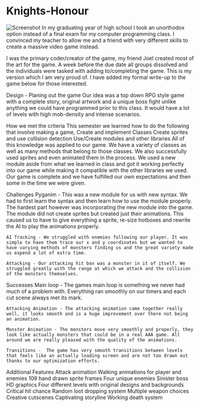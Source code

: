 # Knights-Honour
![Screenshot](https://i.gyazo.com/8023863d10f30237d7fcebf8e32ea2ed.jpg)
In my graduating year of high school I took an unorthodox option instead of a final exam for my computer programming class. I convinced my teacher to allow me and a friend with very different skills to create a massive video game instead.

I was the primary coder/creator of the game, my friend Joel created most of the art for the game.
A week before the due date all groups dissolved and the individuals were tasked with adding to/completing the game. This is my version which I am very proud of.
I have added my formal write-up to the game below for those interested.



Design - Planing out the game
    Our idea was a top down RPG style game with a complete story, original artwork and a unique boss fight unlike anything we could have programmed prior to this class. It would have a lot of levels with high mob-density and intense scenarios.

How we met the criteria 
    This semester we learned how to do the following that involve making a game, 
Create and implement Classes 
Create sprites and use collision detection
Use/Create modules and other libraries
    All of this knowledge was applied to our game. We have a variety of classes as well as many methods that belong to those classes. We also successfully used sprites and even animated them in the process. We used a new module aside from what we learned in class and got it working perfectly into our game while making it compatible with the other libraries we used. Our game is complete and we have fulfilled our own expectations and then some in the time we were given.



Challenges
    Pyganim - This was a new module for us with new syntax. We had to first learn the syntax and then learn how to use the module properly. The hardest part however was incorporating the new module into the game. The module did not create sprites but created just their animations. This caused us to have to give everything a sprite, re-size hotboxes and rewrite the AI to play the animations properly.

    AI Tracking - We struggled with enemies following our player. It was simple to have them trace our x and y coordinates but we wanted to have varying methods of monsters finding us and the great variety made us expend a lot of extra time.

    Attacking - Our attacking hit box was a monster in it of itself. We struggled greatly with the range at which we attack and the collision of the monsters themselves.


Successes
    Main loop - The games main loop is something we never had much of a problem with. Everything ran smoothly on our timers and each cut scene always met its mark.  

    Attacking Animation - The attacking animation came together really well, it looks smooth and is a huge improvement over there not being an animation.

    Monster Animation - The monsters move very smoothly and properly, they look like actually monsters that could be in a real AAA game. All around we are really pleased with the quality of the animations.

    Transitions -  The game has very smooth transitions between levels that feels like an actually loading screen and are not too drawn out thanks to our optimization efforts.

Additional Features
Attack animation
Walking animations for player and enemies
109 hand drawn sprite frames
Four unique enemies 
Sinister boss
HD graphics
Four different levels with original designs and backgrounds
Critical hit chance
Random loot dropping system
Multiple weapon choices
Creative cutscenes
Captivating storyline
Working death system
